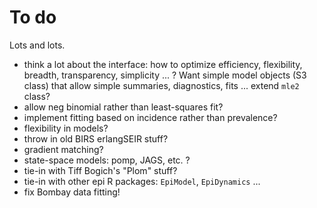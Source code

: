 To do
==========

Lots and lots.

* think a lot about the interface: how to optimize efficiency, flexibility, breadth, transparency, simplicity ... ?  Want simple model objects (S3 class) that allow simple summaries, diagnostics, fits ... extend `mle2` class?
* allow neg binomial rather than least-squares fit?
* implement fitting based on incidence rather than prevalence?
* flexibility in models?
* throw in old BIRS erlangSEIR stuff?
* gradient matching?
* state-space models: pomp, JAGS, etc. ?
* tie-in with Tiff Bogich's "Plom" stuff?
* tie-in with other epi R packages: `EpiModel`, `EpiDynamics` ...
* fix Bombay data fitting!
